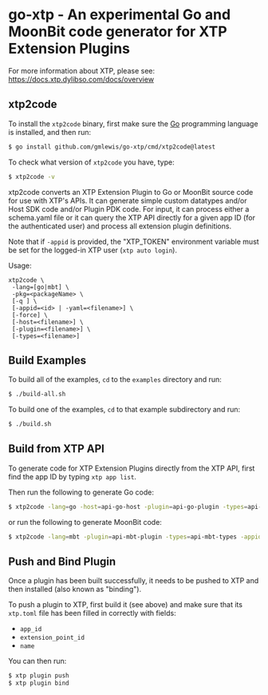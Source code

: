 # go-xtp - An experimental Go and MoonBit code generator for XTP Extension Plugins

For more information about XTP, please see:
https://docs.xtp.dylibso.com/docs/overview

## xtp2code

To install the `xtp2code` binary, first make sure the [Go] programming language
is installed, and then run:

```bash
$ go install github.com/gmlewis/go-xtp/cmd/xtp2code@latest
```

To check what version of `xtp2code` you have, type:

```bash
$ xtp2code -v
```

xtp2code converts an XTP Extension Plugin to Go or MoonBit source code
for use with XTP's APIs. It can generate simple custom datatypes and/or Host SDK code
and/or Plugin PDK code. For input, it can process either a schema.yaml file
or it can query the XTP API directly for a given app ID (for the authenticated
user) and process all extension plugin definitions.

Note that if `-appid` is provided, the "XTP_TOKEN" environment variable must
be set for the logged-in XTP user (`xtp auto login`).

Usage:

```
xtp2code \
 -lang=[go|mbt] \
 -pkg=<packageName> \
 [-q ] \
 [-appid=<id> | -yaml=<filename>] \
 [-force] \
 [-host=<filename>] \
 [-plugin=<filename>] \
 [-types=<filename>]
```

[Go]: https://go.dev

## Build Examples

To build all of the examples, `cd` to the `examples` directory and run:

```bash
$ ./build-all.sh
```

To build one of the examples, `cd` to that example subdirectory and run:

```bash
$ ./build.sh
```

## Build from XTP API

To generate code for XTP Extension Plugins directly from the XTP API,
first find the app ID by typing `xtp app list`.

Then run the following to generate Go code:

```bash
$ xtp2code -lang=go -host=api-go-host -plugin=api-go-plugin -types=api-go-types -appid=app_01j1b1mek5frq9x7ymk52m7bw5
```

or run the following to generate MoonBit code:

```bash
$ xtp2code -lang=mbt -plugin=api-mbt-plugin -types=api-mbt-types -appid=app_01j1b1mek5frq9x7ymk52m7bw5
```

## Push and Bind Plugin

Once a plugin has been built successfully, it needs to be pushed to XTP
and then installed (also known as "binding").

To push a plugin to XTP, first build it (see above) and make sure that its
`xtp.toml` file has been filled in correctly with fields:

* `app_id`
* `extension_point_id`
* `name`

You can then run:

```bash
$ xtp plugin push
$ xtp plugin bind
```
